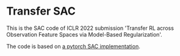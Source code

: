 # Transfer SAC
This is the SAC code of ICLR 2022 submission 'Transfer RL across Observation Feature Spaces via Model-Based Regularization'.

The code is based on [a pytorch SAC implementation](https://github.com/pranz24/pytorch-soft-actor-critic).
